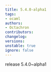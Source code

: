```yaml
---
title: 5.4.0-alpha1
tags:
- ocaml
authors:
- Octachron
contributors:
changelog:
versions:
unstable: true
ignore: false
---
```


<p>release 5.4.0~alpha1</p>
